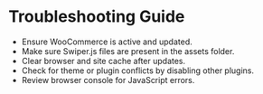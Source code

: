 # Troubleshooting Guide

- Ensure WooCommerce is active and updated.
- Make sure Swiper.js files are present in the assets folder.
- Clear browser and site cache after updates.
- Check for theme or plugin conflicts by disabling other plugins.
- Review browser console for JavaScript errors.
